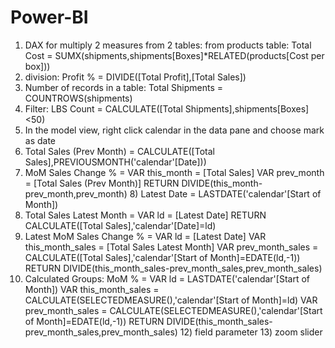 # Power-BI
1) DAX for multiply 2 measures from 2 tables: 
from products table: Total Cost = SUMX(shipments,shipments[Boxes]*RELATED(products[Cost per box]))
2) division: Profit % = DIVIDE([Total Profit],[Total Sales])
3) Number of records in a table: Total Shipments = COUNTROWS(shipments)
4) Filter: LBS Count = CALCULATE([Total Shipments],shipments[Boxes]<50)
5) In the model view, right click calendar in the data pane and choose mark as date
6) Total Sales (Prev Month) = CALCULATE([Total Sales],PREVIOUSMONTH('calendar'[Date]))
7) MoM Sales Change % = 
        VAR this_month = [Total Sales]
        VAR prev_month = [Total Sales (Prev Month)]
    RETURN 
        DIVIDE(this_month-prev_month,prev_month)
   8) Latest Date = LASTDATE('calendar'[Start of Month])
9) Total Sales Latest Month = 
        VAR ld = [Latest Date]
    RETURN
        CALCULATE([Total Sales],'calendar'[Date]=ld)
10) Latest MoM Sales Change % = 
        VAR ld = [Latest Date]
        VAR this_month_sales = [Total Sales Latest Month]
        VAR prev_month_sales = CALCULATE([Total Sales],'calendar'[Start of Month]=EDATE(ld,-1))
    RETURN DIVIDE(this_month_sales-prev_month_sales,prev_month_sales)
11) Calculated Groups:
    MoM % = 
        VAR ld = LASTDATE('calendar'[Start of Month])
        VAR this_month_sales = CALCULATE(SELECTEDMEASURE(),'calendar'[Start of Month]=ld)
        VAR prev_month_sales = CALCULATE(SELECTEDMEASURE(),'calendar'[Start of Month]=EDATE(ld,-1))
    RETURN DIVIDE(this_month_sales-prev_month_sales,prev_month_sales)
    12) field parameter
    13) zoom slider
